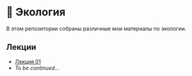 # :seedling: Экология

В этом репозитории собраны различные мои материалы по экологии.

## Лекции

- [Лекция 01](lec-01.md)
- *To be continued...*
